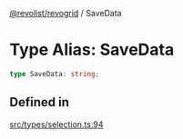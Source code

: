 [@revolist/revogrid](README.md) / SaveData

# Type Alias: SaveData

```ts
type SaveData: string;
```

## Defined in

[src/types/selection.ts:94](https://github.com/revolist/revogrid/blob/2ea7abe619348281bd56e0a8ea657ffef9c19154/src/types/selection.ts#L94)
